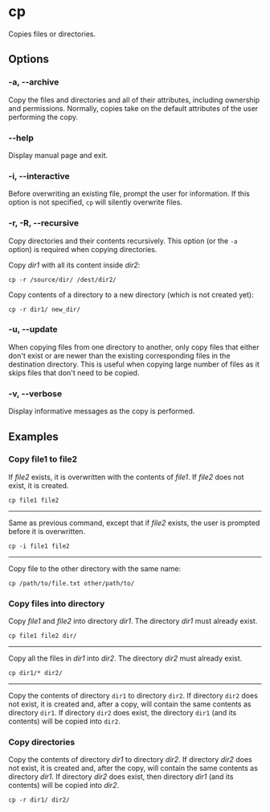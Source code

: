 # cp

Copies files or directories.

## Options

### -a, --archive

Copy the files and directories and all of their attributes, including ownership and
permissions. Normally, copies take on the default attributes of the user performing the
copy.

### --help

Display manual page and exit.

### -i, --interactive

Before overwriting an existing file, prompt the user for information. If this option is
not specified, `cp` will silently overwrite files.

### -r, -R, --recursive

Copy directories and their contents recursively. This option (or the `-a` option) is
required when copying directories.

Copy *dir1* with all its content inside *dir2*:

```shell
cp -r /source/dir/ /dest/dir2/
```

Copy contents of a directory to a new directory (which is not created yet):

```shell
cp -r dir1/ new_dir/
```

### -u, --update

When copying files from one directory to another, only copy files that either don't
exist or are newer than the existing corresponding files in the destination directory.
This is useful when copying large number of files as it skips files that don't need to
be copied.

### -v, --verbose

Display informative messages as the copy is performed.

## Examples

### Copy file1 to file2

If *file2* exists, it is overwritten with the contents of *file1*. If *file2* does not
exist, it is created.

```shell
cp file1 file2
```

---

Same as previous command, except that if *file2* exists, the user is prompted before it
is overwritten.

```shell
cp -i file1 file2
```

---

Copy file to the other directory with the same name:

```shell
cp /path/to/file.txt other/path/to/
```

### Copy files into directory

Copy *file1* and *file2* into directory *dir1*. The directory *dir1* must already exist.

```shell
cp file1 file2 dir/
```

---

Copy all the files in *dir1* into *dir2*. The directory *dir2* must already exist.

```shell
cp dir1/* dir2/
```

---

Copy the contents of directory `dir1` to directory `dir2`. If directory `dir2` does not
exist, it is created and, after a copy, will contain the same contents as directory
`dir1`. If directory `dir2` does exist, the directory `dir1` (and its contents) will be
copied into `dir2`.

### Copy directories

Copy the contents of directory *dir1* to directory *dir2*. If directory *dir2* does not
exist, it is created and, after the copy, will contain the same contents as directory
*dir1*. If directory *dir2* does exist, then directory *dir1* (and its contents) will be
copied into *dir2*.

```shell
cp -r dir1/ dir2/
```
